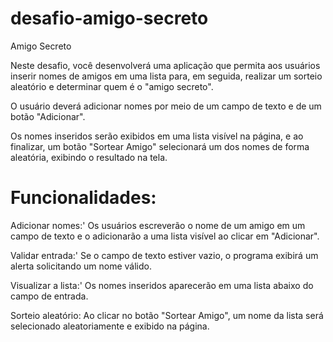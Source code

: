 # desafio-amigo-secreto
Amigo Secreto

Neste desafio, você desenvolverá uma aplicação que permita aos usuários inserir nomes de amigos em uma lista para, em seguida, realizar um sorteio aleatório e determinar quem é o "amigo secreto".

O usuário deverá adicionar nomes por meio de um campo de texto e de um botão "Adicionar".

Os nomes inseridos serão exibidos em uma lista visível na página, e ao finalizar, um botão "Sortear Amigo" selecionará um dos nomes de forma aleatória, exibindo o resultado na tela.

# Funcionalidades:

Adicionar nomes:' Os usuários escreverão o nome de um amigo em um campo de texto e o adicionarão a uma lista visível ao clicar em "Adicionar".

Validar entrada:' Se o campo de texto estiver vazio, o programa exibirá um alerta solicitando um nome válido.

Visualizar a lista:' Os nomes inseridos aparecerão em uma lista abaixo do campo de entrada.

Sorteio aleatório: Ao clicar no botão "Sortear Amigo", um nome da lista será selecionado aleatoriamente e exibido na página.
